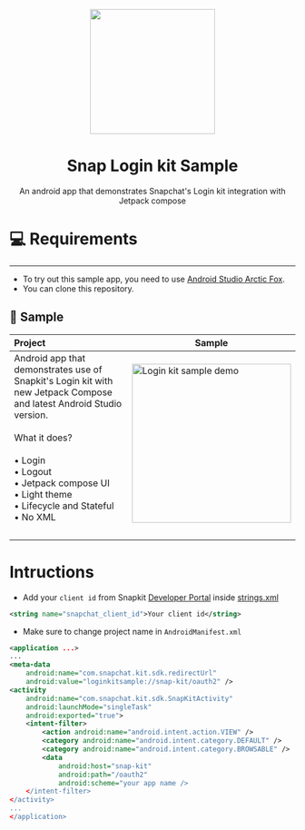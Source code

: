 <p align="center"><img src="https://user-images.githubusercontent.com/57827233/137875987-48a56729-501e-44f1-a85d-133886479072.png" width="220"></p>

<h1 align="center">Snap Login kit Sample</h1>
<p align="center">An android app that demonstrates Snapchat's Login kit integration with Jetpack compose</p>

# 💻 Requirements
------------
- To try out this sample app, you need to use [Android Studio Arctic Fox](https://developer.android.com/studio).
- You can clone this repository.

🧬 Sample
------------

| Project | Sample |
| :--- | --- |
| Android app that demonstrates use of Snapkit's Login kit with new Jetpack Compose and latest Android Studio version.<br><br> What it does? <br><br> • Login <br>• Logout<br>• Jetpack compose UI<br>• Light theme<br>• Lifecycle and Stateful<br>• No XML <br><br>  | <img src="video/login kit demo.gif" width="280" alt="Login kit sample demo">|
|  |  |

# Intructions
- Add your `client id` from Snapkit [Developer Portal](https://kit.snapchat.com/manage/) inside [strings.xml](https://github.com/Horizon733/snap-loginkit-sample/blob/master/app/src/main/res/values/strings.xml)
``` xml
<string name="snapchat_client_id">Your client id</string>
```
- Make sure to change project name in `AndroidManifest.xml`
```xml
<application ...>
...
<meta-data
    android:name="com.snapchat.kit.sdk.redirectUrl"
    android:value="loginkitsample://snap-kit/oauth2" />
<activity
    android:name="com.snapchat.kit.sdk.SnapKitActivity"
    android:launchMode="singleTask"
    android:exported="true">
    <intent-filter>
        <action android:name="android.intent.action.VIEW" />
        <category android:name="android.intent.category.DEFAULT" />
        <category android:name="android.intent.category.BROWSABLE" />
        <data
            android:host="snap-kit"
            android:path="/oauth2"
            android:scheme="your app name />
    </intent-filter>
</activity>
...
</application>
```

